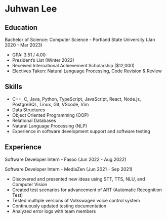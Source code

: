 # Juhwan Lee

## Education

Bachelor of Science: Computer Science - Portland State University (Jan 2020 - Mar 2023)
- GPA: 3.51 / 4.00
- President’s List (Winter 2022)
- Received International Achievement Scholarship ($12,000)
- Electives Taken: Natural Language Processing, Code Revision & Review

## Skills
- C++, C, Java, Python, TypeScript, JavaScript, React, Node.js, PostgreSQL, Linux, Git, VScode, Vim
- Data Structures
- Object Oriented Programming (OOP)
- Relational Databases
- Natural Language Processing (NLP)
- Experience in software development support and software testing

## Experience

Software Developer Intern - Fasoo (Jun 2022 - Aug 2022)

Software Developer Intern - MediaZen (Jun 2021 - Sep 2021)
- Discovered and presented new ideas using STT, TTS, NLU, and Computer Vision
- Created test scenarios for advancement of ART (Automatic Recognition Test)
- Tested multiple versions of Volkswagen voice control system
- Continuously updated testing documentation
- Analyzed error logs with team members
